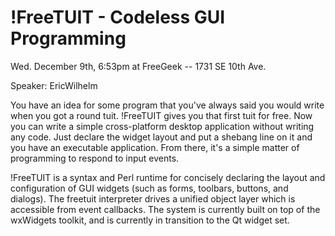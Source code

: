 # !FreeTUIT - Codeless GUI Programming

  Wed. December 9th, 6:53pm at FreeGeek -- 1731 SE 10th Ave.

Speaker: EricWilhelm

You have an idea for some program that you've always said you would write when you got a round tuit.  !FreeTUIT gives you that first tuit for free.  Now you can write a simple cross-platform desktop application without writing any code.  Just declare the widget layout and put a shebang line on it and you have an executable application.  From there, it's a simple matter of programming to respond to input events.

!FreeTUIT is a syntax and Perl runtime for concisely declaring the layout and configuration of GUI widgets (such as forms, toolbars, buttons, and dialogs).  The freetuit interpreter drives a unified object layer which is accessible from event callbacks.  The system is currently built on top of the wxWidgets toolkit, and is currently in transition to the Qt widget set.
